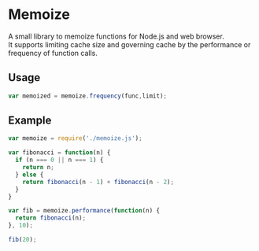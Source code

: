 # Memoize
A small library to memoize functions for Node.js and web browser.   
It supports limiting cache size and governing cache by the performance or frequency of function calls.  

## Usage

```javascript
var memoized = memoize.frequency(func,limit);

```

## Example

```javascript
var memoize = require('./memoize.js');  

var fibonacci = function(n) {
  if (n === 0 || n === 1) {
    return n;
  } else {
    return fibonacci(n - 1) + fibonacci(n - 2);
  }
}

var fib = memoize.performance(function(n) {
  return fibonacci(n);
}, 10);

fib(20);

```


